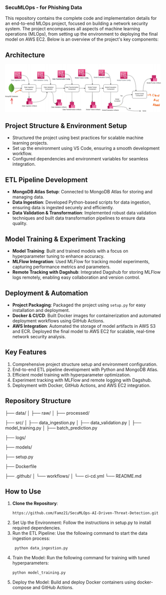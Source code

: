 ### SecuMLOps - for Phishing Data

This repository contains the complete code and implementation details for an end-to-end MLOps project, focused on building a network security system. The project encompasses all aspects of machine learning operations (MLOps), from setting up the environment to deploying the final model on AWS EC2. Below is an overview of the project's key components:

## Architecture

![Project Architecture](image/Project_Architecture.png)


## Project Structure & Environment Setup

- Structured the project using best practices for scalable machine learning projects.
- Set up the environment using VS Code, ensuring a smooth development workflow.
- Configured dependencies and environment variables for seamless integration.

## ETL Pipeline Development

- **MongoDB Atlas Setup**: Connected to MongoDB Atlas for storing and managing data.
- **Data Ingestion**: Developed Python-based scripts for data ingestion, ensuring data is ingested securely and efficiently.
- **Data Validation & Transformation**: Implemented robust data validation techniques and built data transformation pipelines to ensure data quality.

## Model Training & Experiment Tracking

- **Model Training**: Built and trained models with a focus on hyperparameter tuning to enhance accuracy.
- **MLFlow Integration**: Used MLFlow for tracking model experiments, capturing performance metrics and parameters.
- **Remote Tracking with Dagshub**: Integrated Dagshub for storing MLFlow logs remotely, enabling easy collaboration and version control.

## Deployment & Automation

- **Project Packaging**: Packaged the project using `setup.py` for easy installation and deployment.
- **Docker & CI/CD**: Built Docker images for containerization and automated deployment workflows using GitHub Actions.
- **AWS Integration**: Automated the storage of model artifacts in AWS S3 and ECR. Deployed the final model to AWS EC2 for scalable, real-time network security analysis.

## Key Features

1. Comprehensive project structure setup and environment configuration.
2. End-to-end ETL pipeline development with Python and MongoDB Atlas.
3. Efficient model training with hyperparameter optimization.
4. Experiment tracking with MLFlow and remote logging with Dagshub.
5. Deployment with Docker, GitHub Actions, and AWS EC2 integration.

## Repository Structure

├── data/
│   ├── raw/
│   ├── processed/


├── src/
│   ├── data_ingestion.py
│   ├── data_validation.py
│   ├── model_training.py
│   ├── batch_prediction.py

├── logs/

├── models/

├── setup.py

├── Dockerfile

├── .github/
│   └── workflows/
│       └── ci-cd.yml
└── README.md


## How to Use

1. **Clone the Repository**:
   ```bash
   https://github.com/Famz21/SecuMLOps-AI-Driven-Threat-Detection.git
2. Set Up the Environment: Follow the instructions in setup.py to install required dependencies.
3. Run the ETL Pipeline: Use the following command to start the data ingestion process:
   ```python
    python data_ingestion.py
5. Train the Model: Run the following command for training with tuned hyperparameters:
   ```python
   python model_training.py
7. Deploy the Model: Build and deploy Docker containers using docker-compose and GitHub Actions.




